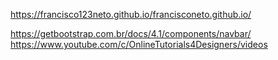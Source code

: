 https://francisco123neto.github.io/francisconeto.github.io/

https://getbootstrap.com.br/docs/4.1/components/navbar/
https://www.youtube.com/c/OnlineTutorials4Designers/videos
